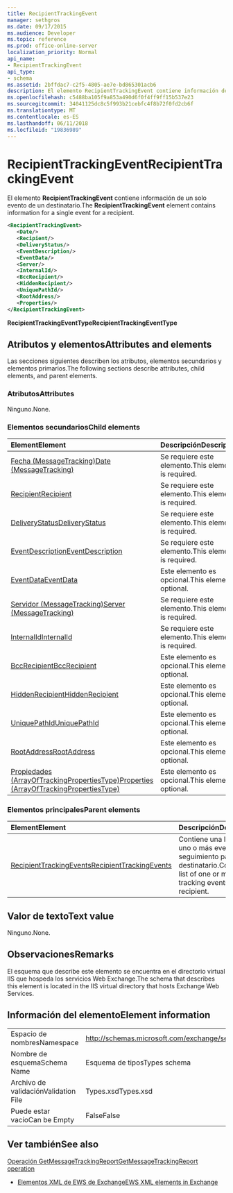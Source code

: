 ```yaml
---
title: RecipientTrackingEvent
manager: sethgros
ms.date: 09/17/2015
ms.audience: Developer
ms.topic: reference
ms.prod: office-online-server
localization_priority: Normal
api_name:
- RecipientTrackingEvent
api_type:
- schema
ms.assetid: 2bffdac7-c2f5-4805-ae7e-bd865301acb6
description: El elemento RecipientTrackingEvent contiene información de un solo evento de un destinatario.
ms.openlocfilehash: c5488ba105f9a853a490d6f0f4ff9ff15b537e23
ms.sourcegitcommit: 34041125dc8c5f993b21cebfc4f8b72f0fd2cb6f
ms.translationtype: MT
ms.contentlocale: es-ES
ms.lasthandoff: 06/11/2018
ms.locfileid: "19836989"
---
```

# <a name="recipienttrackingevent"></a><span data-ttu-id="00417-103">RecipientTrackingEvent</span><span class="sxs-lookup"><span data-stu-id="00417-103">RecipientTrackingEvent</span></span>

<span data-ttu-id="00417-104">El elemento **RecipientTrackingEvent** contiene información de un solo evento de un destinatario.</span><span class="sxs-lookup"><span data-stu-id="00417-104">The **RecipientTrackingEvent** element contains information for a single event for a recipient.</span></span> 
  
```XML
<RecipientTrackingEvent>
   <Date/>
   <Recipient/>
   <DeliveryStatus/>
   <EventDescription/>
   <EventData/>
   <Server/>
   <InternalId/>
   <BccRecipient/>
   <HiddenRecipient/>
   <UniquePathId/>
   <RootAddress/>
   <Properties/>
</RecipientTrackingEvent>
```

 <span data-ttu-id="00417-105">**RecipientTrackingEventType**</span><span class="sxs-lookup"><span data-stu-id="00417-105">**RecipientTrackingEventType**</span></span>
## <a name="attributes-and-elements"></a><span data-ttu-id="00417-106">Atributos y elementos</span><span class="sxs-lookup"><span data-stu-id="00417-106">Attributes and elements</span></span>

<span data-ttu-id="00417-107">Las secciones siguientes describen los atributos, elementos secundarios y elementos primarios.</span><span class="sxs-lookup"><span data-stu-id="00417-107">The following sections describe attributes, child elements, and parent elements.</span></span>
  
### <a name="attributes"></a><span data-ttu-id="00417-108">Atributos</span><span class="sxs-lookup"><span data-stu-id="00417-108">Attributes</span></span>

<span data-ttu-id="00417-109">Ninguno.</span><span class="sxs-lookup"><span data-stu-id="00417-109">None.</span></span>
  
### <a name="child-elements"></a><span data-ttu-id="00417-110">Elementos secundarios</span><span class="sxs-lookup"><span data-stu-id="00417-110">Child elements</span></span>

|<span data-ttu-id="00417-111">**Element**</span><span class="sxs-lookup"><span data-stu-id="00417-111">**Element**</span></span>|<span data-ttu-id="00417-112">**Descripción**</span><span class="sxs-lookup"><span data-stu-id="00417-112">**Description**</span></span>|
|:-----|:-----|
|[<span data-ttu-id="00417-113">Fecha (MessageTracking)</span><span class="sxs-lookup"><span data-stu-id="00417-113">Date (MessageTracking)</span></span>](date-messagetracking.md) <br/> |<span data-ttu-id="00417-114">Se requiere este elemento.</span><span class="sxs-lookup"><span data-stu-id="00417-114">This element is required.</span></span>  <br/> |
|[<span data-ttu-id="00417-115">Recipient</span><span class="sxs-lookup"><span data-stu-id="00417-115">Recipient</span></span>](recipient.md) <br/> |<span data-ttu-id="00417-116">Se requiere este elemento.</span><span class="sxs-lookup"><span data-stu-id="00417-116">This element is required.</span></span>  <br/> |
|[<span data-ttu-id="00417-117">DeliveryStatus</span><span class="sxs-lookup"><span data-stu-id="00417-117">DeliveryStatus</span></span>](deliverystatus.md) <br/> |<span data-ttu-id="00417-118">Se requiere este elemento.</span><span class="sxs-lookup"><span data-stu-id="00417-118">This element is required.</span></span>  <br/> |
|[<span data-ttu-id="00417-119">EventDescription</span><span class="sxs-lookup"><span data-stu-id="00417-119">EventDescription</span></span>](eventdescription.md) <br/> |<span data-ttu-id="00417-120">Se requiere este elemento.</span><span class="sxs-lookup"><span data-stu-id="00417-120">This element is required.</span></span>  <br/> |
|[<span data-ttu-id="00417-121">EventData</span><span class="sxs-lookup"><span data-stu-id="00417-121">EventData</span></span>](eventdata.md) <br/> |<span data-ttu-id="00417-122">Este elemento es opcional.</span><span class="sxs-lookup"><span data-stu-id="00417-122">This element is optional.</span></span>  <br/> |
|[<span data-ttu-id="00417-123">Servidor (MessageTracking)</span><span class="sxs-lookup"><span data-stu-id="00417-123">Server (MessageTracking)</span></span>](server-messagetracking.md) <br/> |<span data-ttu-id="00417-124">Se requiere este elemento.</span><span class="sxs-lookup"><span data-stu-id="00417-124">This element is required.</span></span>  <br/> |
|[<span data-ttu-id="00417-125">InternalId</span><span class="sxs-lookup"><span data-stu-id="00417-125">InternalId</span></span>](internalid.md) <br/> |<span data-ttu-id="00417-126">Se requiere este elemento.</span><span class="sxs-lookup"><span data-stu-id="00417-126">This element is required.</span></span>  <br/> |
|[<span data-ttu-id="00417-127">BccRecipient</span><span class="sxs-lookup"><span data-stu-id="00417-127">BccRecipient</span></span>](bccrecipient.md) <br/> |<span data-ttu-id="00417-128">Este elemento es opcional.</span><span class="sxs-lookup"><span data-stu-id="00417-128">This element is optional.</span></span>  <br/> |
|[<span data-ttu-id="00417-129">HiddenRecipient</span><span class="sxs-lookup"><span data-stu-id="00417-129">HiddenRecipient</span></span>](hiddenrecipient.md) <br/> |<span data-ttu-id="00417-130">Este elemento es opcional.</span><span class="sxs-lookup"><span data-stu-id="00417-130">This element is optional.</span></span>  <br/> |
|[<span data-ttu-id="00417-131">UniquePathId</span><span class="sxs-lookup"><span data-stu-id="00417-131">UniquePathId</span></span>](uniquepathid.md) <br/> |<span data-ttu-id="00417-132">Este elemento es opcional.</span><span class="sxs-lookup"><span data-stu-id="00417-132">This element is optional.</span></span>  <br/> |
|[<span data-ttu-id="00417-133">RootAddress</span><span class="sxs-lookup"><span data-stu-id="00417-133">RootAddress</span></span>](rootaddress.md) <br/> |<span data-ttu-id="00417-134">Este elemento es opcional.</span><span class="sxs-lookup"><span data-stu-id="00417-134">This element is optional.</span></span>  <br/> |
|[<span data-ttu-id="00417-135">Propiedades (ArrayOfTrackingPropertiesType)</span><span class="sxs-lookup"><span data-stu-id="00417-135">Properties (ArrayOfTrackingPropertiesType)</span></span>](properties-arrayoftrackingpropertiestype.md) <br/> |<span data-ttu-id="00417-136">Este elemento es opcional.</span><span class="sxs-lookup"><span data-stu-id="00417-136">This element is optional.</span></span>  <br/> |
   
### <a name="parent-elements"></a><span data-ttu-id="00417-137">Elementos principales</span><span class="sxs-lookup"><span data-stu-id="00417-137">Parent elements</span></span>

|<span data-ttu-id="00417-138">**Element**</span><span class="sxs-lookup"><span data-stu-id="00417-138">**Element**</span></span>|<span data-ttu-id="00417-139">**Descripción**</span><span class="sxs-lookup"><span data-stu-id="00417-139">**Description**</span></span>|
|:-----|:-----|
|[<span data-ttu-id="00417-140">RecipientTrackingEvents</span><span class="sxs-lookup"><span data-stu-id="00417-140">RecipientTrackingEvents</span></span>](recipienttrackingevents.md) <br/> |<span data-ttu-id="00417-141">Contiene una lista de uno o más eventos de seguimiento para un destinatario.</span><span class="sxs-lookup"><span data-stu-id="00417-141">Contains a list of one or more tracking events for a recipient.</span></span>  <br/> |
   
## <a name="text-value"></a><span data-ttu-id="00417-142">Valor de texto</span><span class="sxs-lookup"><span data-stu-id="00417-142">Text value</span></span>

<span data-ttu-id="00417-143">Ninguno.</span><span class="sxs-lookup"><span data-stu-id="00417-143">None.</span></span>
  
## <a name="remarks"></a><span data-ttu-id="00417-144">Observaciones</span><span class="sxs-lookup"><span data-stu-id="00417-144">Remarks</span></span>

<span data-ttu-id="00417-145">El esquema que describe este elemento se encuentra en el directorio virtual IIS que hospeda los servicios Web Exchange.</span><span class="sxs-lookup"><span data-stu-id="00417-145">The schema that describes this element is located in the IIS virtual directory that hosts Exchange Web Services.</span></span>
  
## <a name="element-information"></a><span data-ttu-id="00417-146">Información del elemento</span><span class="sxs-lookup"><span data-stu-id="00417-146">Element information</span></span>

|||
|:-----|:-----|
|<span data-ttu-id="00417-147">Espacio de nombres</span><span class="sxs-lookup"><span data-stu-id="00417-147">Namespace</span></span>  <br/> |http://schemas.microsoft.com/exchange/services/2006/types  <br/> |
|<span data-ttu-id="00417-148">Nombre de esquema</span><span class="sxs-lookup"><span data-stu-id="00417-148">Schema Name</span></span>  <br/> |<span data-ttu-id="00417-149">Esquema de tipos</span><span class="sxs-lookup"><span data-stu-id="00417-149">Types schema</span></span>  <br/> |
|<span data-ttu-id="00417-150">Archivo de validación</span><span class="sxs-lookup"><span data-stu-id="00417-150">Validation File</span></span>  <br/> |<span data-ttu-id="00417-151">Types.xsd</span><span class="sxs-lookup"><span data-stu-id="00417-151">Types.xsd</span></span>  <br/> |
|<span data-ttu-id="00417-152">Puede estar vacío</span><span class="sxs-lookup"><span data-stu-id="00417-152">Can be Empty</span></span>  <br/> |<span data-ttu-id="00417-153">False</span><span class="sxs-lookup"><span data-stu-id="00417-153">False</span></span>  <br/> |
   
## <a name="see-also"></a><span data-ttu-id="00417-154">Ver también</span><span class="sxs-lookup"><span data-stu-id="00417-154">See also</span></span>



[<span data-ttu-id="00417-155">Operación GetMessageTrackingReport</span><span class="sxs-lookup"><span data-stu-id="00417-155">GetMessageTrackingReport operation</span></span>](getmessagetrackingreport-operation.md)


- [<span data-ttu-id="00417-156">Elementos XML de EWS de Exchange</span><span class="sxs-lookup"><span data-stu-id="00417-156">EWS XML elements in Exchange</span></span>](ews-xml-elements-in-exchange.md)

